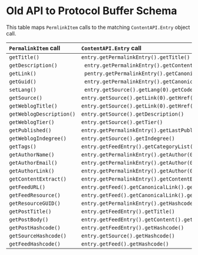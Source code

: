 # Old API to Protocol Buffer Schema #

This table maps ` PermlinkItem ` calls to the matching ` ContentAPI.Entry ` object call.

| **` PermalinkItem ` call** | **` ContentAPI.Entry ` call** |
|:---------------------------|:------------------------------|
| ` getTitle() `             | ` entry.getPermalinkEntry().getTitle() ` |
| ` getDescription() `       | `  entry.getPermalinkEntry().getContent() ` |
| ` getLink() `              | `  pentry.getPermalinkEntry().getCanonicalLink().getHref() ` |
| ` getGuid() `              | `  entry.getPermalinkEntry().getCanonicalLink().getResource() ` |
| ` setLang() `              | `  entry.getSource().getLang(0).getCode() ` |
| ` getSource() `            | ` entry.getSource().getLink(0).getHref() ` |
| ` getWeblogTitle() `       | ` entry.getSource().getLink(0).getHref() ` |
| ` getWeblogDescription() ` | ` entry.getSource().getDescription() ` |
| ` getWeblogTier() `        | ` entry.getSource().getTier() ` |
| ` getPublished() `         | ` entry.getPermalinkEntry().getLastPublished() `  |
| ` getWeblogIndegree() `    | ` entry.getSource().getIndegree() `  |
| ` getTags() `              | ` entry.getFeedEntry().getCategoryList() `  |
| ` getAuthorName() `        | ` entry.getPermalinkEntry().getAuthor(0).getName() `  |
| ` getAuthorEmail() `       | ` entry.getPermalinkEntry().getAuthor(0).getEmail() `  |
| ` getAuthorLink() `        | ` entry.getPermalinkEntry().getAuthor(0).getLink(0).getHref() `  |
| ` getContentExtract() `    | ` entry.getPermalinkEntry().getContentExtract() `  |
| ` getFeedURL() `           | ` entry.getFeed().getCanonicalLink().getHref() `  |
| ` getFeedResource() `      | ` entry.getFeed().getCanonicalLink().getResource() `  |
| ` getResourceGUID() `      | ` entry.getPermalinkEntry().getHashcode() `  |
| ` getPostTitle() `         | ` entry.getFeedEntry().getTitle() `  |
| ` getPostBody() `          | ` entry.getFeedEntry().getContent().getData() `  |
| ` getPostHashcode() `      | ` entry.getFeedEntry().getHashcode() `  |
| ` getSourceHashcode() `    | ` entry.getSource().getHashcode() `  |
| ` getFeedHashcode() `      | ` entry.getFeed().getHashcode() `  |